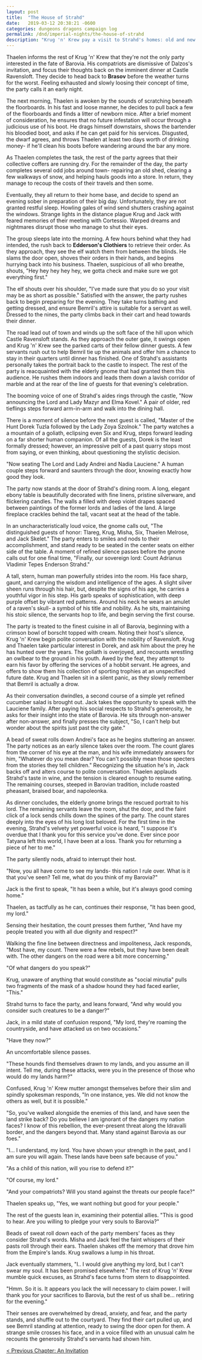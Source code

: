 ```yaml
---
layout: post
title:  "The House of Strahd"
date:   2019-03-12 20:38:21 -0600
categories: dungeons dragons campaign log
permalink: /dnd/imperial-nights/the-house-of-strahd
description: "Krug 'n' Krew pay a visit to Strahd's homes: old and new."
---
```


Thaelen informs the rest of Krug 'n' Krew that they're not the only party interested in the fate of Barovia.
His compatriots are dismissive of Dalzos's invitation, and focus their thoughts back on the imminent dinner at Castle Ravensloft.
They decide to head back to **Brasov** before the weather turns for the worst.
Feeling exhausted and slowly loosing their concept of time, the party calls it an early night.

The next morning, Thaelen is awoken by the sounds of scratching beneath the floorboards.
In his fast and loose manner, he decides to pull back a few of the floorboards and finds a litter of newborn mice.
After a brief moment of consideration, he ensures that no future infestation will occur through a judicious use of his boot.
He drags himself downstairs, shows the bartender his bloodied boot, and asks if he can get paid for his services.
Disgusted, the dwarf agrees, and throws Thaelen at least two days worth of drinking money- if he'll clean his boots before wandering around the bar any more.

As Thaelen completes the task, the rest of the party agrees that their collective coffers are running dry.
For the remainder of the day, the party completes several odd jobs around town- repairing an old shed, clearing a few walkways of snow, and helping hauls goods into a store.
In return, they manage to recoup the costs of their travels and then some.

Eventually, they all return to their home base, and decide to spend an evening sober in preparation of their big day.
Unfortunately, they are not granted restful sleep.
Howling gales of wind send shutters crashing against the windows.
Strange lights in the distance plague Krug and Jack with feared memories of their meeting with Cortessio.
Warped dreams and nightmares disrupt those who manage to shut their eyes.

The group sleeps late into the morning.
A few hours behind what they had intended, the rush back to **Edderson's Clothiers** to retrieve their order.
As they approach, they see the elf watch them from between the blinds.
He slams the door open, shoves their orders in their hands, and begins hurrying back into his business.
Thaelen, suspicious of all who breathe, shouts, "Hey hey hey hey hey, we gotta check and make sure we got everything first."

The elf shouts over his shoulder, "I've made sure that you do so your visit may be as short as possible."
Satisfied with the answer, the party rushes back to begin preparing for the evening.
They take turns bathing and getting dressed, and ensure Bemril's attire is suitable for a servant as well.
Dressed to the nines, the party climbs back in their cart and head towards their dinner.

The road lead out of town and winds up the soft face of the hill upon which Castle Ravensloft stands.
As they approach the outer gate, it swings open and Krug 'n' Krew see the parked carts of their fellow dinner guests.
A few servants rush out to help Bemril tie up the animals and offer him a chance to stay in their quarters until dinner has finished.
One of Strahd's assistants personally takes the portrait back to the castle to inspect.
The rest of the party is reacquainted with the elderly gnome that had granted them this audience.
He rushes them indoors and leads them down a lavish corridor of marble and at the rear of the line of guests for that evening's celebration.

The booming voice of one of Strahd's aides rings through the castle, "Now announcing the Lord and Lady Mazyr and Elma Kovel."
A pair of older, red tieflings steps forward arm-in-arm and walk into the dining hall.

There is a moment of silence before the next guest is called, "Master of the Hunt Dorek Tuzla followed by the Lady Zoya Szolnok."
The party watches a a mountain of a goliath, eclipsing even Six and Krug, steps forward leading on a far shorter human companion.
Of all the guests, Dorek is the least formally dressed; however, an impressive pelt of a past quarry stops most from saying, or even thinking, about questioning the stylistic decision.

"Now seating The Lord and Lady Andrei and Nadia Lauciene."
A human couple steps forward and saunters through the door, knowing exactly how good they look.

The party now stands at the door of Strahd's dining room.
A long, elegant ebony table is beautifully decorated with fine linens, pristine silverware, and flickering candles.
The walls a filled with deep violet drapes spaced between paintings of the former lords and ladies of the land.
A large fireplace crackles behind the tall, vacant seat at the head of the table.

In an uncharacteristically loud voice, the gnome calls out, "The distinguished guests of honor: Tlareg, Krug, Misha, Six, Thaelen Melrose, and Jack Skelet."
The party enters to smiles and nods to their accomplishment, and stand ready to be seated in the center seats on either side of the table.
A moment of refined silence passes before the gnome calls out for one final time, "Finally, our sovereign lord: Count Adrianus Vladimir Tepes Enderson Strahd."

A tall, stern, human man powerfully strides into the room.
His face sharp, gaunt, and carrying the wisdom and intelligence of the ages.
A slight silver sheen runs through his hair, but, despite the signs of his age, he carries a youthful vigor in his step.
His garb speaks of sophistication, with deep purple offset by vibrant red patterns.
Around his neck he wears an amulet of a raven's skull- a symbol of his title and nobility.
As he sits, maintaining his stoic silence, the servants hop to life, and begin serving the first course.

The party is treated to the finest cuisine in all of Barovia, beginning with a crimson bowl of borscht topped with cream.
Noting their host's silence, Krug 'n' Krew begin polite conversation with the nobility of Ravensloft.
Krug and Thaelen take particular interest in Dorek, and ask him about the prey he has hunted over the years.
The goliath is overjoyed, and recounts wrestling an owlbear to the ground in his youth.
Awed by the feat, they attempt to earn his favor by offering the services of a hobbit servant.
He agrees, and offers to show them his collection of sporting trophies at an unspecified future date.
Krug and Thaelen sit in a silent panic, as they slowly remember that Bemril is actually a drow.

As their conversation dwindles, a second course of a simple yet refined cucumber salad is brought out.
Jack takes the opportunity to speak with the Lauciene family.
After paying his social respects to Strahd's generosity, he asks for their insight into the state of Barovia.
He sits through non-answer after non-answer, and finally presses the subject, "So, I can't help but wonder about the spirits just past the city gate."

A bead of sweat rolls down Andrei's face as he begins stuttering an answer.
The party notices as an early silence takes over the room.
The count glares from the corner of his eye at the man, and his wife immediately answers for him, "Whatever do you mean dear?
You can't possibly mean those specters from the stories they tell children."
Recognizing the situation he's in, Jack backs off and alters course to polite conversation.
Thaelen applauds Strahd's taste in wine, and the tension is cleared enough to resume eating.
The remaining courses, steeped in Barovian tradition, include roasted pheasant, braised boar, and napoleonka.

As dinner concludes, the elderly gnome brings the rescued portrait to his lord.
The remaining servants leave the room, shut the door, and the faint click of a lock sends chills down the spines of the party.
The count stares deeply into the eyes of his long lost beloved.
For the first time in the evening, Strahd's velvety yet powerful voice is heard, "I suppose it's overdue that I thank you for this service you've done.
Ever since poor Tatyana left this world, I have been at a loss.
Thank you for returning a piece of her to me."

The party silently nods, afraid to interrupt their host.

"Now, you all have come to see my lands- this nation I rule over.
What is it that you've seen?
Tell me, what do you think of my Barovia?"

Jack is the first to speak, "It has been a while, but it's always good coming home."

Thaelen, as tactfully as he can, continues their response, "It has been good, my lord."

Sensing their hesitation, the count presses them further, "And have my people treated you with all due dignity and respect?"

Walking the fine line between directness and impoliteness, Jack responds, "Most have, my count.
There were a few rebels, but they have been dealt with.
The other dangers on the road were a bit more concerning."

"Of what dangers do you speak?"

Krug, unaware of anything that would constitute as "social minutia" pulls two fragments of the mask of a shadow hound they had faced earlier, "This."

Strahd turns to face the party, and leans forward, "And why would you consider such creatures to be a danger?"

Jack, in a mild state of confusion respond, "My lord, they're roaming the countryside, and have attacked us on two occasions."

"Have they now?"

An uncomfortable silence passes.

"These hounds find themselves drawn to my lands, and you assume an ill intent.
Tell me, during these attacks, were you in the presence of those who would do my lands harm?"

Confused, Krug 'n' Krew mutter amongst themselves before their slim and spindly spokesman responds, "In one instance, yes.
We did not know the others as well, but it is possible."

"So, you've walked alongside the enemies of this land, and have seen the land strike back?
Do you believe I am ignorant of the dangers my nation faces?
I know of this rebellion, the ever-present threat along the Idravalli border, and the dangers beyond that.
Many stand against Barovia as our foes."

"I... I understand, my lord.
You have shown your strength in the past, and I am sure you will again.
These lands have been safe because of you."

"As a child of this nation, will you rise to defend it?"

"Of course, my lord."

"And your compatriots?
Will you stand against the threats our people face?"

Thaelen speaks up, "Yes, we want nothing but good for your people."

The rest of the guests lean in, examining their potential allies.
"This is good to hear.
Are you willing to pledge your very souls to Barovia?"

Beads of sweat roll down each of the party members' faces as they consider Strahd's words.
Misha and Jack feel the faint whispers of their pasts roll through their ears.
Thaelen shakes off the memory that drove him from the Empire's lands.
Krug swallows a lump in his throat.

Jack eventually stammers, "I.. I would give anything my lord, but I can't swear my soul.
It has been promised elsewhere."
The rest of Krug 'n' Krew mumble quick excuses, as Strahd's face turns from stern to disappointed.

"Hmm.
So it is.
It appears you lack the will necessary to claim power.
I will thank you for your sacrifices to Barovia, but the rest of us shall be... retiring for the evening."

Their senses are overwhelmed by dread, anxiety, and fear, and the party stands, and shuffle out to the courtyard.
They find their cart pulled up, and see Bemril standing at attention, ready to swing the door open for them.
A strange smile crosses his face, and in a voice filled with an unusual calm he recounts the generosity Strahd's servants had shown him.

[&lt; Previous Chapter: An Invitation](/dnd/imperial-nights/an-invitation)
